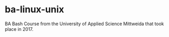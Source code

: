 # ba-linux-unix

BA Bash Course from the University of Applied Science Mittweida that took place in 2017.